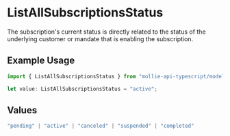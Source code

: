 # ListAllSubscriptionsStatus

The subscription's current status is directly related to the status of the underlying customer or mandate that is
enabling the subscription.

## Example Usage

```typescript
import { ListAllSubscriptionsStatus } from "mollie-api-typescript/models/operations";

let value: ListAllSubscriptionsStatus = "active";
```

## Values

```typescript
"pending" | "active" | "canceled" | "suspended" | "completed"
```